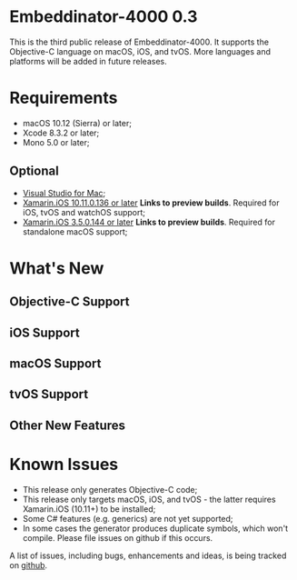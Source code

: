 # Embeddinator-4000 0.3

This is the third public release of Embeddinator-4000. It supports the Objective-C language on macOS, iOS, and tvOS. More languages and platforms will be added in future releases.

Requirements
============

* macOS 10.12 (Sierra) or later;
* Xcode 8.3.2 or later;
* Mono 5.0 or later;

Optional
--------

* [Visual Studio for Mac](https://www.visualstudio.com/vs/visual-studio-mac/);
* [Xamarin.iOS 10.11.0.136 or later](https://jenkins.mono-project.com/view/Xamarin.MaciOS/job/xamarin-macios-builds-master/) **Links to preview builds**. Required for iOS, tvOS and watchOS support;
* [Xamarin.iOS 3.5.0.144 or later](https://jenkins.mono-project.com/view/Xamarin.MaciOS/job/xamarin-macios-builds-master/) **Links to preview builds**. Required for standalone macOS support;


What's New
==========

Objective-C Support
-------------------


iOS Support
-----------


macOS Support
-------------


tvOS Support
------------

Other New Features
------------------

Known Issues
============

* This release only generates Objective-C code;
* This release only targets macOS, iOS, and tvOS - the latter requires Xamarin.iOS (10.11+) to be installed;
* Some C# features (e.g. generics) are not yet supported;
* In some cases the generator produces duplicate symbols, which won't compile. Please file issues on github if this occurs.

A list of issues, including bugs, enhancements and ideas, is being tracked on [github](https://github.com/mono/Embeddinator-4000/issues).

